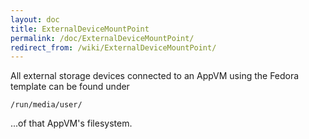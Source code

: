 ```yaml
---
layout: doc
title: ExternalDeviceMountPoint
permalink: /doc/ExternalDeviceMountPoint/
redirect_from: /wiki/ExternalDeviceMountPoint/
---
```


All external storage devices connected to an AppVM using the Fedora template can be found under

~~~
/run/media/user/
~~~

...of that AppVM's filesystem.

